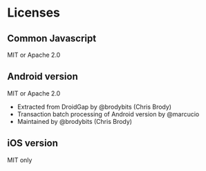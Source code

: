 # Licenses

## Common Javascript

MIT or Apache 2.0

## Android version

MIT or Apache 2.0

- Extracted from DroidGap by @brodybits (Chris Brody)
- Transaction batch processing of Android version by @marcucio
- Maintained by @brodybits (Chris Brody)

## iOS version

MIT only

